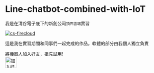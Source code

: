 # Line-chatbot-combined-with-IoT


我是在清谷電子底下的新創公司`頂石雲端`實習

<!-- [![Deploy](https://www.herokucdn.com/deploy/button.svg)](https://heroku.com/deploy) -->
[![cs-firecloud](https://user-images.strikinglycdn.com/res/hrscywv4p/image/upload/c_limit,fl_lossy,h_300,w_300,f_auto,q_auto/1487003/397335_995431.png)](https://www.cs-firecloud.com.tw/ "點擊至頂石官網")

這是我在實習期間和同事們一起完成的作品，軟體的部分由我個人獨立負責

將機器人加入好友，搶先試用!  
<a href="https://lin.ee/m0kstvA"><img src="https://scdn.line-apps.com/n/line_add_friends/btn/zh-Hant.png" alt="加入好友" height="36" border="0"></a>
